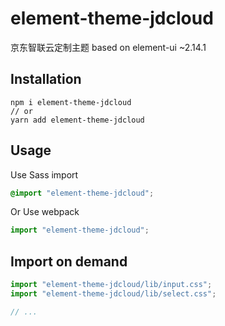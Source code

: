 # element-theme-jdcloud

京东智联云定制主题
based on element-ui ~2.14.1

## Installation

```shell
npm i element-theme-jdcloud
// or
yarn add element-theme-jdcloud
```

## Usage

Use Sass import

```css
@import "element-theme-jdcloud";
```

Or Use webpack

```javascript
import "element-theme-jdcloud";
```

## Import on demand

```javascript
import "element-theme-jdcloud/lib/input.css";
import "element-theme-jdcloud/lib/select.css";

// ...
```
